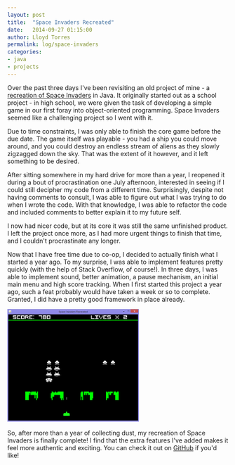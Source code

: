 ```yaml
---
layout: post
title:  "Space Invaders Recreated"
date:   2014-09-27 01:15:00
author: Lloyd Torres
permalink: log/space-invaders
categories:
- java
- projects
---
```


Over the past three days I've been revisiting an old project of mine - a 
[recreation of Space Invaders](https://github.com/lloydtorres/space-invaders-recreated) in Java. It originally started out as a 
school project - in high school, we were given the task of developing a simple game in our first foray into object-oriented 
programming. Space Invaders seemed like a challenging project so I went with it.

Due to time constraints, I was only able to finish the core game before the due date. The game itself was playable - you had a 
ship you could move around, and you could destroy an endless stream of aliens as they slowly zigzagged down the sky. That was the 
extent of it however, and it left something to be desired.

After sitting somewhere in my hard drive for more than a year, I reopened it during a bout of procrastination one July afternoon, 
interested in seeing if I could still decipher my code from a different time. Surprisingly, despite not having comments to 
consult, I was able to figure out what I was trying to do when I wrote the code. With that knowledge, I was able to refactor the 
code and included comments to better explain it to my future self.

I now had nicer code, but at its core it was still the same unfinished product. I left the project once more, as I had more 
urgent things to finish that time, and I couldn't procrastinate any longer.

Now that I have free time due to co-op, I decided to actually finish what I started a year ago. To my surprise, I was able to 
implement features pretty quickly (with the help of Stack Overflow, of course!). In three days, I was able to implement sound, 
better animation, a pause mechanism, an initial main menu and high score tracking. When I first started this project a year ago, 
such a feat probably would have taken a week or so to complete. Granted, I did have a pretty good framework in place already.

<img src="/images/space_screenshot.png" width="300px" title="Space Invaders Recreated" alt="Space Invaders Recreated"/>

So, after more than a year of collecting dust, my recreation of Space Invaders is finally complete! I find that the extra features 
I've added makes it feel more authentic and exciting. You can check it out on [GitHub](https://github.com/lloydtorres/space-invaders-recreated)
if you'd like!